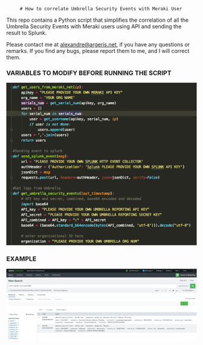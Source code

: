          # How to correlate Umbrella Security Events with Meraki User
  
This repo contains a Python script that simplifies the correlation of all the Umbrella Security Events with Meraki users using API and sending the result to Splunk.
  
Please contact me at alexandre@argeris.net, if you have any questions or remarks. If you find any bugs, please report them to me, and I will correct them. 
  
### VARIABLES TO MODIFY BEFORE RUNNING THE SCRIPT

![image](./variables.png)

### EXAMPLE

![image](./umb_meraki.png)
